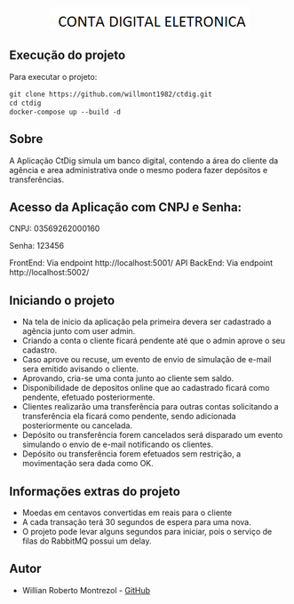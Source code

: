 <p align="center">
  <img alt="ctdig logo" src="logo.png" />
</p>

## Execução do projeto
Para executar o projeto:

```
git clone https://github.com/willmont1982/ctdig.git
cd ctdig
docker-compose up --build -d
```
## Sobre
A Aplicação CtDig simula um banco digital, contendo a área do cliente da agência e area administrativa onde o mesmo podera fazer depósitos e transferências.

## Acesso da Aplicação com CNPJ e Senha:

CNPJ: 03569262000160

Senha: 123456

FrontEnd: Via endpoint http://localhost:5001/
API BackEnd: Via endpoint http://localhost:5002/

## Iniciando o projeto
- Na tela de inicio da aplicação pela primeira devera ser cadastrado a agência junto com user admin.
- Criando a conta o cliente ficará pendente até que o admin aprove o seu cadastro.
- Caso aprove ou recuse, um evento de envio de simulação de e-mail sera emitido avisando o cliente.
- Aprovando, cria-se uma conta junto ao cliente sem saldo.
- Disponibilidade de depositos online que ao cadastrado ficará como pendente, efetuado posteriormente.
- Clientes realizarão uma transferência para outras contas solicitando a transferência ela ficará como pendente, sendo adicionada posteriormente ou cancelada.
- Depósito ou transferência forem cancelados será disparado um evento simulando o envio de e-mail notificando os clientes.
- Depósito ou transferência forem efetuados sem restrição, a movimentação sera dada como OK.

## Informações extras do projeto
- Moedas em centavos convertidas em reais para o cliente
- A cada transação terá 30 segundos de espera para uma nova.
- O projeto pode levar alguns segundos para iniciar, pois o serviço de filas do RabbitMQ possui um delay. 

## Autor

* Willian Roberto Montrezol - [GitHub](https://github.com/willmont1982)
